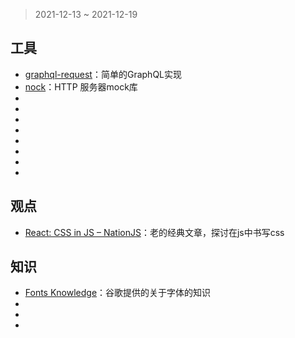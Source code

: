 > 2021-12-13 ~ 2021-12-19

## 工具

* [graphql-request](https://github.com/prisma-labs/graphql-request)：简单的GraphQL实现
* [nock](https://github.com/nock/nock)：HTTP 服务器mock库
* []()
* []()
* []()
* []()
* []()
* []()
* []()
* []()

## 观点

* [React: CSS in JS – NationJS](https://blog.vjeux.com/2014/javascript/react-css-in-js-nationjs.html)：老的经典文章，探讨在js中书写css

## 知识

* [Fonts Knowledge](https://fonts.google.com/knowledge)：谷歌提供的关于字体的知识
* []()
* []()
* []()